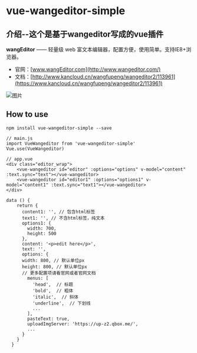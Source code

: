 # vue-wangeditor-simple


## 介绍--这个是基于**wangeditor**写成的vue插件

**wangEditor** —— 轻量级 web 富文本编辑器，配置方便，使用简单。支持IE8+浏览器。

- 官网：[www.wangEditor.com](http://www.wangeditor.com/)
- 文档：[http://www.kancloud.cn/wangfupeng/wangeditor2/113961](https://www.kancloud.cn/wangfupeng/wangeditor2/113961)

![图片](http://images2015.cnblogs.com/blog/138012/201705/138012-20170530202905633-1840158981.png)


## How to use

```
npm install vue-wangeditor-simple --save

```

```
// main.js
import VueWangeditor from 'vue-wangeditor-simple'
Vue.use(VueWangeditor)
```
```
// app.vue
<div class="editor_wrap">
    <vue-wangeditor id="editor" :options="options" v-model="content" :text.sync="text"></vue-wangeditor>
    <vue-wangeditor id="editor1" :options="options1" v-model="content1" :text.sync="text1"></vue-wangeditor>
</div>

data () {
    return {
      content1: '', // 包含html标签
      text1: '', // 不含html标签，纯文本
      options1: {
        width: 700,
        height: 500
      },
      content: '<p>edit here</p>',
      text: '',
      options: {
      width: 800, // 默认单位px
      height: 800, // 默认单位px
      // 更多配置项请看官网或者官网文档
        menus: [
          'head',  // 标题
          'bold',  // 粗体
          'italic',  // 斜体
          'underline',  // 下划线
          ...
        ],
        pasteText: true,
        uploadImgServer: 'https://up-z2.qbox.me/',
        ...
      }
    }
  }
```
